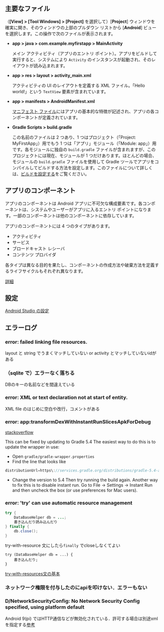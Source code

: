 ## 主要なファイル

（**[View] > [Tool Windows] > [Project]** を選択して）[**Project**] ウィンドウを確実に開き、そのウィンドウの上部のプルダウン リストから [**Android**] ビューを選択します。この操作で次のファイルが表示されます。

- **app > java > com.example.myfirstapp > MainActivity**

  メイン アクティビティ（アプリのエントリ ポイント）。アプリをビルドして実行すると、システムにより `Activity` のインスタンスが起動され、そのレイアウトが読み込まれます。

- **app > res > layout > activity_main.xml**

  アクティビティの UI のレイアウトを定義する XML ファイル。「Hello world!」という `TextView` 要素が含まれています。

- **app > manifests > AndroidManifest.xml**

  [マニフェスト ファイル](https://developer.android.com/guide/topics/manifest/manifest-intro.html?hl=JA)にはアプリの基本的な特徴が記述され、アプリの各コンポーネントが定義されています。

- **Gradle Scripts > build.gradle**

  この名前のファイルは 2 つあり、1 つはプロジェクト（「Project: MyFirstApp」）用でもう 1 つは「アプリ」モジュール（「Module: app」）用です。各モジュールに独自の `build.gradle` ファイルが含まれますが、このプロジェクトには現在、モジュールが 1 つだけあります。ほとんどの場合、モジュールの `build.gradle` ファイルを使用して Gradle ツールでアプリをコンパイルしてビルドする方法を設定します。このファイルについて詳しくは、[ビルドを設定する](https://developer.android.com/studio/build/index.html?hl=JA)をご覧ください。

  

## アプリのコンポーネント

アプリのコンポーネントは Android アプリに不可欠な構成要素です。各コンポーネントは、システムやユーザーがアプリに入るエントリ ポイントになります。一部のコンポーネントは他のコンポーネントに依存しています。

アプリのコンポーネントには 4 つのタイプがあります。

- アクティビティ
- サービス
- ブロードキャスト レシーバ
- コンテンツ プロバイダ

各タイプは異なる目的を果たし、コンポーネントの作成方法や破棄方法を定義するライフサイクルもそれぞれ異なります。

[詳細](<https://developer.android.com/guide/components/fundamentals.html?hl=JA#DeclaringComponents>)

## 設定

[Android Studio の設定](<https://developer.android.com/studio/intro/studio-config?utm_source=android-studio#antivirus-impact>)





## エラーログ

### error: failed linking file resources.

layout と string でうまくマッチしていない or activity とマッチしていないidがある



### （sqlite で）エラーなく落ちる

DBのキーの名前などを間違えている



### error: XML or text declaration not at start of entity.

XML file のはじめに空白や改行，コメントがある



### error: app:transformDexWithInstantRunSlicesApkForDebug

[stackoverflow](<https://stackoverflow.com/questions/55848601/gradle-crashes-in-apptransformdexwithinstantrunslicesapkfordebug>)

This can be fixed by updating to Gradle 5.4
The easiest way to do this is to update the wrapper in use:

- Open `gradle/gradle-wrapper.properties`
- Find the line that looks like

```java
distributionUrl=https\://services.gradle.org/distributions/gradle-5.4-all.zip
```

- Change the version to 5.4
  Then try running the build again.
  Another way to fix this is to disable instant run. Go to File -> Settings -> Instant Run and then uncheck the box (or use preferences for Mac users).



### error: 'try' can use automatic resource management 

```java
try {
    DataBaseHelper db = ...;
    書き込んだり読み込んだり
} finally {
    db.close();
}
```

try-with-resource 文にしたら`finally` でcloseしなくてよい

```
try (DataBaseHelper db = ...) {
    書き込んだり;
}
```

[try-with-resources文の基本](<https://qiita.com/Takmiy/items/a0f65c58b407dbc0ca99>)



### ネットワーク権限を付与したのにapiを叩けない．エラーもない

### D/NetworkSecurityConfig: No Network Security Config specified, using platform default

Android 9(pi) ではHTTP通信などが無効化されている．許可する場合は別途xmlを指定する[参考](<https://qiita.com/b_a_a_d_o/items/afa0d83bbffdb5d4f6be>)



